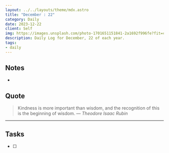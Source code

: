 ```yaml
---
layout: ../../layouts/theme/mdx.astro
title: "December : 22"
category: Daily
date: 2023-12-22
client: Self
img: https://images.unsplash.com/photo-1701651151841-2a1692f996fe?fit=crop&q=85&w=1400&h=700
description: Daily Log for December, 22 of each year.
tags:
- daily
---
```


## Notes

- 

## Quote

> Kindness is more important than wisdom, and the recognition of this is the beginning of wisdom.
> — <cite>Theodore Isaac Rubin</cite>

---

## Tasks

- [ ]